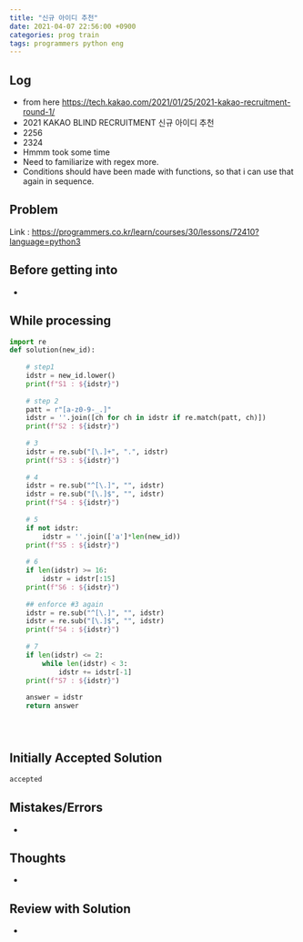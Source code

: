 ```yaml
---
title: "신규 아이디 추천"
date: 2021-04-07 22:56:00 +0900
categories: prog train
tags: programmers python eng
---
```

## Log

* from here https://tech.kakao.com/2021/01/25/2021-kakao-recruitment-round-1/
* 2021 KAKAO BLIND RECRUITMENT 신규 아이디 추천
* 2256
* 2324
* Hmmm took some time
* Need to familiarize with regex more.
* Conditions should have been made with functions, so that i can use that again in sequence.



## Problem

Link : https://programmers.co.kr/learn/courses/30/lessons/72410?language=python3



## Before getting into

* 



## While processing

``` python
import re
def solution(new_id):
    
    # step1
    idstr = new_id.lower()
    print(f"S1 : ${idstr}")
    
    # step 2
    patt = r"[a-z0-9-_.]"
    idstr = ''.join([ch for ch in idstr if re.match(patt, ch)])
    print(f"S2 : ${idstr}")
    
    # 3
    idstr = re.sub("[\.]+", ".", idstr)
    print(f"S3 : ${idstr}")
    
    # 4
    idstr = re.sub("^[\.]", "", idstr)
    idstr = re.sub("[\.]$", "", idstr)
    print(f"S4 : ${idstr}")
    
    # 5
    if not idstr:
        idstr = ''.join(['a']*len(new_id))
    print(f"S5 : ${idstr}")
        
    # 6
    if len(idstr) >= 16:
        idstr = idstr[:15]
    print(f"S6 : ${idstr}")
    
    ## enforce #3 again
    idstr = re.sub("^[\.]", "", idstr)
    idstr = re.sub("[\.]$", "", idstr)
    print(f"S4 : ${idstr}")
    
    # 7
    if len(idstr) <= 2:
        while len(idstr) < 3:
            idstr += idstr[-1]
    print(f"S7 : ${idstr}")
    
    answer = idstr
    return answer
```



``` python

```





``` python

```



``` python

```





## Initially Accepted Solution

``` python
accepted
```



## Mistakes/Errors

* 



## Thoughts

* 



## Review with Solution

* 